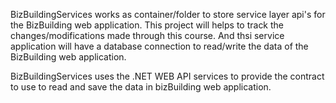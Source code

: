 BizBuildingServices works as container/folder to store service layer api's for the BizBuilding web application. This project will helps to track the changes/modifications made through this course. And thsi service application will have a database connection to read/write the data of the BizBuilding web application.


BizBuildingServices uses the .NET WEB API services to provide the contract to use to read and save the data in bizBuilding web application.
